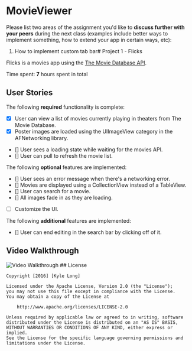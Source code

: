 # MovieViewer


Please list two areas of the assignment you'd like to **discuss further with your peers** during the next class (examples include better ways to implement something, how to extend your app in certain ways, etc):

1. How to implement custom tab bar# Project 1 - Flicks

Flicks is a movies app using the [The Movie Database API](http://docs.themoviedb.apiary.io/#).

Time spent: **7** hours spent in total

## User Stories

The following **required** functionality is complete:

- [X] User can view a list of movies currently playing in theaters from The Movie Database.
- [X] Poster images are loaded using the UIImageView category in the AFNetworking library.
- [] User sees a loading state while waiting for the movies API.
- [] User can pull to refresh the movie list.

The following **optional** features are implemented:

- [] User sees an error message when there's a networking error.
- [] Movies are displayed using a CollectionView instead of a TableView.
- [] User can search for a movie.
- [] All images fade in as they are loading.
- [ ] Customize the UI.

The following **additional** features are implemented:

- [] User can end editing in the search bar by clicking off of it.


## Video Walkthrough 

<img src='http://i.imgur.com/JQg56Im.gif' title='Video Walkthrough' width='' alt='Video Walkthrough' />
## License

    Copyright [2016] [Kyle Long]

    Licensed under the Apache License, Version 2.0 (the "License");
    you may not use this file except in compliance with the License.
    You may obtain a copy of the License at

        http://www.apache.org/licenses/LICENSE-2.0

    Unless required by applicable law or agreed to in writing, software
    distributed under the License is distributed on an "AS IS" BASIS,
    WITHOUT WARRANTIES OR CONDITIONS OF ANY KIND, either express or implied.
    See the License for the specific language governing permissions and
    limitations under the License.

